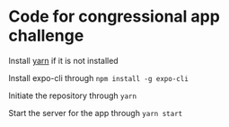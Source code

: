 # Code for congressional app challenge

Install [yarn](https://yarnpkg.com/en/docs/install) if it is not installed

Install expo-cli through `npm install -g expo-cli`

Initiate the repository through `yarn`

Start the server for the app through `yarn start`
